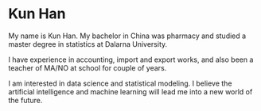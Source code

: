 # Kun Han

My name is Kun Han. My bachelor in China was pharmacy and studied a master degree in statistics at Dalarna University. 

I have experience in accounting, import and export works, and also been a teacher of MA/NO at school for couple of years.

I am interested in data science and statistical modeling. I believe the artificial intelligence and machine learning will lead me into a new world of the future.
